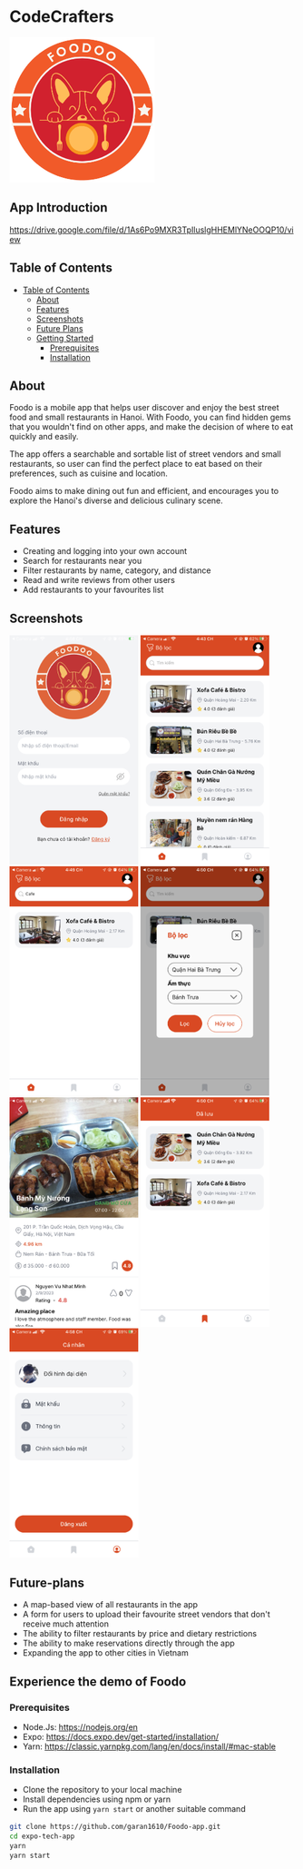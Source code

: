 # CodeCrafters

<img src="assets/Logo.png" width="256" alt='logo'>

## App Introduction

https://drive.google.com/file/d/1As6Po9MXR3TpIluslgHHEMlYNeOOQP10/view

## Table of Contents

- [Table of Contents](#table-of-contents)
  - [About](#about)
  - [Features](#features)
  - [Screenshots](#screenshots)
  - [Future Plans](#future-plans)
  - [Getting Started](#getting-started)
    - [Prerequisites](#prerequisites)
    - [Installation](#installation)

## About

Foodo is a mobile app that helps user discover and enjoy the best street food and small restaurants in Hanoi. With Foodo, you can find hidden gems that you wouldn't find on other apps, and make the decision of where to eat quickly and easily.

The app offers a searchable and sortable list of street vendors and small restaurants, so user can find the perfect place to eat based on their preferences, such as cuisine and location.

Foodo aims to make dining out fun and efficient, and encourages you to explore the Hanoi's diverse and delicious culinary scene.

## Features

- Creating and logging into your own account
- Search for restaurants near you
- Filter restaurants by name, category, and distance
- Read and write reviews from other users
- Add restaurants to your favourites list

## Screenshots

<p float='left'>
<img src="assets/login.PNG" width="45%" alt='screen1'>
<img src="assets/home.PNG" width="45%" alt='screen1'>
<img src="assets/Search.PNG" width="45%" alt='screen1'>
<img src="assets/Sort.PNG" width="45%" alt='screen1'>
<img src="assets/restaurantScreen.png" width="45%" alt='screen1'>
<img src="assets/favourite.PNG" width="45%" alt='screen1'>
<img src="assets/profile.PNG" width="45%" alt='screen1'>
</p>

## Future-plans

- A map-based view of all restaurants in the app
- A form for users to upload their favourite street vendors that don't receive much attention
- The ability to filter restaurants by price and dietary restrictions
- The ability to make reservations directly through the app
- Expanding the app to other cities in Vietnam

## Experience the demo of Foodo

### Prerequisites

- Node.Js: https://nodejs.org/en
- Expo: https://docs.expo.dev/get-started/installation/
- Yarn: https://classic.yarnpkg.com/lang/en/docs/install/#mac-stable

### Installation

- Clone the repository to your local machine
- Install dependencies using npm or yarn
- Run the app using `yarn start` or another suitable command

```bash
git clone https://github.com/garan1610/Foodo-app.git
cd expo-tech-app
yarn
yarn start
```
